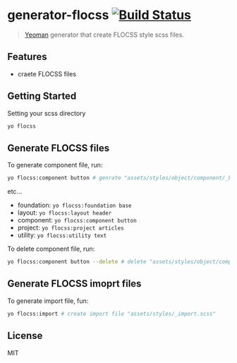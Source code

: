 # generator-flocss [![Build Status](https://secure.travis-ci.org/rhythm191/generator-flocss.png?branch=master)](https://travis-ci.org/rhythm191/generator-flocss)

> [Yeoman](http://yeoman.io) generator that create FLOCSS style scss files.


## Features

* craete FLOCSS files

## Getting Started

Setting your scss directory


```bash
yo flocss
```

## Generate FLOCSS files

To generate component file, run:


```bash
yo flocss:component button # genrate "assets/styles/object/component/_button.scss"
```

etc...

* foundation: `yo flocss:foundation base` 
* layout: `yo flocss:layout header` 
* component: `yo flocss:component button` 
* project: `yo flocss:project articles` 
* utility: `yo flocss:utility text` 


To delete component file, run:

```bash
yo flocss:component button --delete # delete "assets/styles/object/component/_button.scss"
```


## Generate FLOCSS imoprt files

To generate import file, fun:

```bash
yo flocss:import # create import file "assets/styles/_import.scss"
```

## License

MIT
